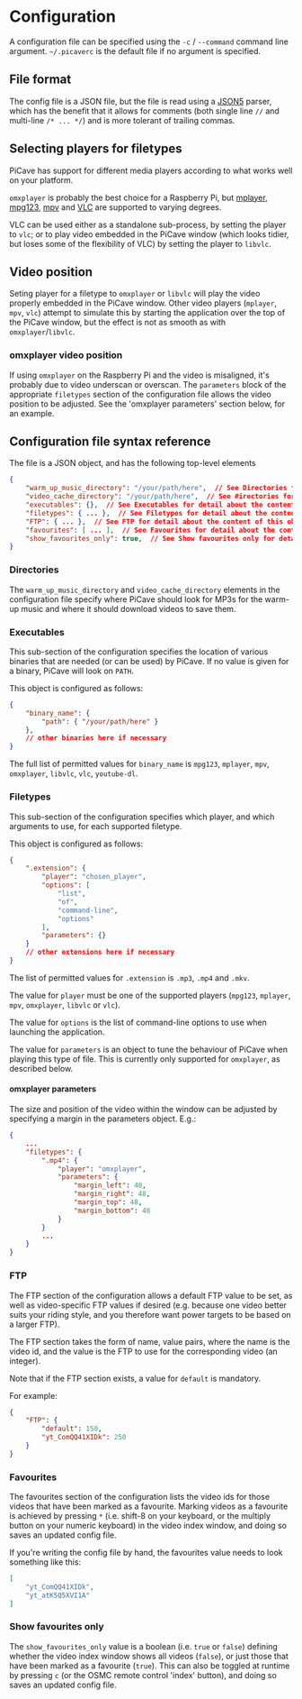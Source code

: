 # Configuration

A configuration file can be specified using the `-c` / `--command` command line argument.
`~/.picaverc` is the default file if no argument is specified.

## File format

The config file is a JSON file, but the file is read using a [JSON5](https://json5.org/)
parser, which has the benefit that it allows for comments (both single line `//` and
multi-line `/* ... */`) and is more tolerant of trailing commas.

## Selecting players for filetypes

PiCave has support for different media players according to what works well on
your platform.

`omxplayer` is probably the best choice for a Raspberry Pi, but
[mplayer](www.mplayerhq.hu), [mpg123](www.mpg123.de), [mpv](mpv.io) and
[VLC](www.videolan.org) are supported to varying degrees.

VLC can be used either as a standalone sub-process, by setting the player to
`vlc`; or to play video embedded in the PiCave window (which looks tidier, but
loses some of the flexibility of VLC) by setting the player to `libvlc`.

## Video position

Seting player for a filetype to `omxplayer` or `libvlc` will play the video
properly embedded in the PiCave window. Other video players (`mplayer`, `mpv`,
`vlc`) attempt to simulate this by starting the application over the top of the
PiCave window, but the effect is not as smooth as with `omxplayer`/`libvlc`.

### omxplayer video position

If using `omxplayer` on the Raspberry Pi and the video is misaligned, it's
probably due to video underscan or overscan.  The `parameters` block of the
appropriate `filetypes` section of the configuration file allows the video
position to be adjusted. See the 'omxplayer parameters' section below, for
an example.


## Configuration file syntax reference

The file is a JSON object, and has the following top-level elements

```json
{
    "warm_up_music_directory": "/your/path/here",  // See Directories for detail about this element
    "video_cache_directory": "/your/path/here",  // See #irectories for detail about this element
    "executables": {},  // See Executables for detail about the content of this object
    "filetypes": { ... },  // See Filetypes for detail about the content of this object
    "FTP": { ... },  // See FTP for detail about the content of this object
    "favourites": [ ... ],  // See Favourites for detail about the content of this array
    "show_favourites_only": true,  // See Show favourites only for detail about this element
}
```

### Directories

The `warm_up_music_directory` and `video_cache_directory` elements in the configuration file specify where PiCave should look for MP3s for the warm-up music and where it should download videos to save them.

### Executables

This sub-section of the configuration specifies the location of various binaries that are needed (or can be used) by PiCave. If no value is given for a binary, PiCave will look on `PATH`.

This object is configured as follows:

```json
{
    "binary_name": {
        "path": { "/your/path/here" }
    },
    // other binaries here if necessary
}
```

The full list of permitted values for `binary_name` is `mpg123`, `mplayer`, `mpv`, `omxplayer`, `libvlc`, `vlc`, `youtube-dl`.

### Filetypes

This sub-section of the configuration specifies which player, and which arguments to use, for each supported filetype.

This object is configured as follows:

```json
{
    ".extension": {
        "player": "chosen_player",
        "options": [
            "list",
            "of",
            "command-line",
            "options"
        ],
        "parameters": {}
    }
    // other extensions here if necessary
}
```

The list of permitted values for `.extension` is `.mp3`, `.mp4` and `.mkv`.

The value for `player` must be one of the supported players (`mpg123`, `mplayer`, `mpv`, `omxplayer`, `libvlc` or `vlc`).

The value for `options` is the list of command-line options to use when launching the application.

The value for `parameters` is an object to tune the behaviour of PiCave when playing this type of file. This is currently only supported for `omxplayer`, as described below.

#### omxplayer parameters

The size and position of the video within the window can be adjusted by specifying a margin in the parameters object. E.g.:


```json
{
    ...
    "filetypes": {
        ".mp4": {
            "player": "omxplayer",
            "parameters": {
                "margin_left": 48,
                "margin_right": 48,
                "margin_top": 48,
                "margin_bottom": 48
            }
        }
        ...
    }
}
```

### FTP

The FTP section of the configuration allows a default FTP value to be set, as well as video-specific FTP values if desired (e.g. because one video better suits your riding style, and you therefore want power targets to be based on a larger FTP).

The FTP section takes the form of name, value pairs, where the name is the video id, and the value is the FTP to use for the corresponding video (an integer).

Note that if the FTP section exists, a value for `default` is mandatory.

For example:

```json
{
    "FTP": {
        "default": 150,
        "yt_ComQQ41XIDk": 250
    }
}
```

### Favourites

The favourites section of the configuration lists the video ids for those videos that have been marked as a favourite. Marking videos as a favourite is achieved by pressing `*` (i.e. shift-8 on your keyboard, or the multiply button on your numeric keyboard) in the video index window, and doing so saves an updated config file.

If you're writing the config file by hand, the favourites value needs to look something like this:

```json
[
    "yt_ComQQ41XIDk",
    "yt_atK5Q5XVI1A"
]
```

### Show favourites only

The `show_favourites_only` value is a boolean (i.e. `true` or `false`) defining whether the video index window shows all videos (`false`), or just those that have been marked as a favourite (`true`).  This can also be toggled at runtime by pressing `c` (or the OSMC remote control 'index' button), and doing so saves an updated config file.
